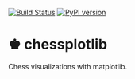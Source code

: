 [![Build Status](https://app.travis-ci.com/mkrum/chessplotlib.svg?branch=main)](https://app.travis-ci.com/mkrum/chessplotlib)
[![PyPI
version](https://badge.fury.io/py/chessplotlib.svg)](https://badge.fury.io/py/chessplotlib)
# ♚ chessplotlib
Chess visualizations with matplotlib.

